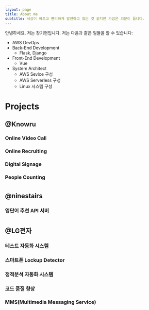 ```yaml
---
layout: page
title: About me
subtitle: 세상이 빠르고 편리하게 발전하고 있는 것 같지만 가끔은 의문이 듭니다.
---
```


안녕하세요. 저는 장기현입니다. 저는 다음과 같은 일들을 할 수 있습니다:

- AWS DevOps
- Back-End Development
  - Flask, Django
- Front-End Development
  - Vue
- System Architect
  - AWS Sevice 구성
  - AWS Serverless 구성
  - Linux 시스템 구성

# Projects

## @Knowru
### Online Video Call
### Online Recruiting
### Digital Signage
### People Counting

#
## @ninestairs
### 영단어 추천 API 서버

#
## @LG전자
### 테스트 자동화 시스템
### 스마트폰 Lockup Detector
### 정적분석 자동화 시스템
### 코드 품질 향상
### MMS(Multimedia Messaging Service)
